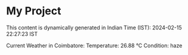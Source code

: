 # My Project

This content is dynamically generated in Indian Time (IST): 2024-02-15 22:27:23 IST


Current Weather in Coimbatore:
Temperature: 26.88 °C
Condition: haze
